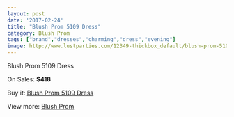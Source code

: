 ```yaml
---
layout: post
date: '2017-02-24'
title: "Blush Prom 5109 Dress"
category: Blush Prom
tags: ["brand","dresses","charming","dress","evening"]
image: http://www.lustparties.com/12349-thickbox_default/blush-prom-5109-dress.jpg
---
```

Blush Prom 5109 Dress

On Sales: **$418**
<a href="https://www.lustparties.com/en/blush-prom/4517-blush-prom-5109-dress.html"><amp-img layout="responsive" width="600" height="600" src="//www.lustparties.com/12349-thickbox_default/blush-prom-5109-dress.jpg" alt="Blush Prom 5109 Dress 0" /></a>

Buy it: [Blush Prom 5109 Dress](https://www.lustparties.com/en/blush-prom/4517-blush-prom-5109-dress.html "Blush Prom 5109 Dress")

View more: [Blush Prom](https://www.lustparties.com/en/25-blush-prom "Blush Prom")